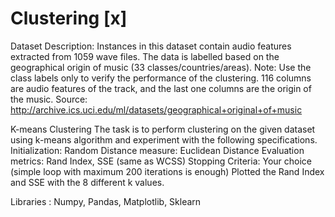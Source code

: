 # Clustering [x]



Dataset Description:
        Instances in this dataset contain audio features extracted from 1059 wave files. The data is labelled based on the geographical origin of music (33 classes/countries/areas).
Note: Use the class labels only to verify the performance of the clustering.
116 columns are audio features of the track, and the last one columns are the origin of
the music. Source: http://archive.ics.uci.edu/ml/datasets/geographical+original+of+music

K-means Clustering
        The task is to perform clustering on the given dataset using k-means algorithm and experiment with the following specifications.
Initialization: Random
Distance measure: Euclidean Distance
Evaluation metrics: Rand Index, SSE (same as WCSS)
Stopping Criteria: Your choice (simple loop with maximum 200 iterations is enough)
Plotted the Rand Index and SSE with the 8 different k values.

Libraries : Numpy, Pandas, Matplotlib, Sklearn
